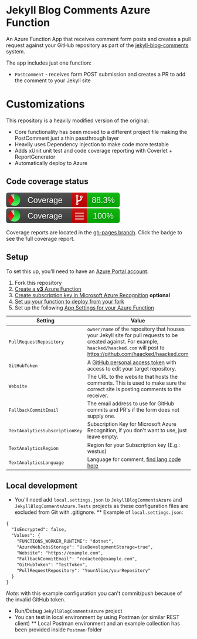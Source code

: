 # Jekyll Blog Comments Azure Function

An Azure Function App that receives comment form posts and creates a pull request against your GitHub repository as part of the [jekyll-blog-comments](https://github.com/damieng/jekyll-blog-comments) system.

The app includes just one function:

* `PostComment` - receives form POST submission and creates a PR to add the comment to your Jekyll site

# Customizations

This repository is a heavily modified version of the original:
* Core functionality has been moved to a different project file making the PostComment just a thin passthrough layer
* Heavily uses Dependency Injection to make code more testable
* Adds xUnit unit test and code coverage reporting with Coverlet + ReportGenerator
* Automatically deploy to Azure

## Code coverage status

[![Branch coverage](https://github.com/Teknikaali/jekyll-blog-comments/blob/gh-pages/badge_branchcoverage.svg?raw=true&sanitize=true)](https://teknikaali.github.io/jekyll-blog-comments/) [![Line coverage](https://github.com/Teknikaali/jekyll-blog-comments/blob/gh-pages/badge_linecoverage.svg?raw=true&sanitize=true)](https://teknikaali.github.io/jekyll-blog-comments/)

Coverage reports are located in the [gh-pages branch](https://github.com/Teknikaali/jekyll-blog-comments/tree/gh-pages). Click the badge to see the full coverage report.

## Setup

To set this up, you'll need to have an [Azure Portal account](https://portal.azure.com).

1. Fork this repository
2. [Create a **v3** Azure Function](https://docs.microsoft.com/en-us/azure/azure-functions/functions-create-first-azure-function)
3. [Create subscription key in Microsoft Azure Recognition](https://docs.microsoft.com/en-us/azure/cognitive-services/cognitive-services-apis-create-account) **optional**
4. [Set up your function to deploy from your fork](https://docs.microsoft.com/en-us/azure/azure-functions/scripts/functions-cli-create-function-app-github-continuous)
5. Set up the following [App Settings for your Azure Function](https://docs.microsoft.com/en-us/azure/azure-functions/functions-how-to-use-azure-function-app-settings)

| Setting | Value | Required
| -------- | ------- | ---
| `PullRequestRepository` | `owner/name` of the repository that houses your Jekyll site for pull requests to be created against. For example, `haacked/haacked.com` will post to https://github.com/haacked/haacked.com | *
| `GitHubToken` | A [GitHub personal access token](https://help.github.com/articles/creating-a-personal-access-token-for-the-command-line/) with access to edit your target repository. | *
| `Website` | The URL to the website that hosts the comments. This is used to make sure the correct site is posting comments to the receiver. | *
| `FallbackCommitEmail` | The email address to use for GitHub commits and PR's if the form does not supply one.
| `TextAnalyticsSubscriptionKey` | Subscription Key for Microsoft Azure Recognition, if you don't want to use, just leave empty.
| `TextAnalyticsRegion` | Region for your Subscription key (E.g.: westus)
| `TextAnalyticsLanguage` | Language for comment, [find lang code here](https://docs.microsoft.com/en-us/azure/cognitive-services/text-analytics/language-support)


## Local development

* You'll need add `local.settings.json` to `JekyllBlogCommentsAzure` and `JekyllBlogCommentsAzure.Tests` projects as these configuration files are excluded from Git with .gitignore.
** Example of `local.settings.json`:
```
{
  "IsEncrypted": false,
  "Values": {
    "FUNCTIONS_WORKER_RUNTIME": "dotnet",
    "AzureWebJobsStorage": "UseDevelopmentStorage=true",
    "Website": "https://example.com",
    "FallbackCommitEmail": "redacted@example.com",
    "GitHubToken": "TestToken",
    "PullRequestRepository": "YourAlias/yourRepository"
  }
}
```
*Note*: with this example configuration you can't commit/push because of the invalid GitHub token.
* Run/Debug `JekyllBlogCommentsAzure` project
* You can test in local environment by using Postman (or similar REST client)
** Local Postman environment and an example collection has been provided inside `Postman`-folder